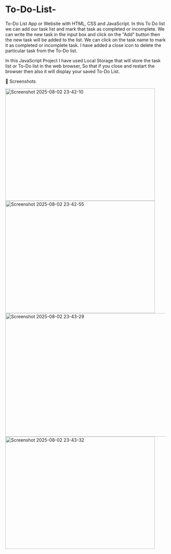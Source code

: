 # To-Do-List-

To-Do List App or Website with HTML, CSS and JavaScript. 
In this To Do list we can add our task list and mark that task as completed or incomplete. We can write the new task in the input box and click on the "Add" button then the new task will be added to the list.
We can click on the task name to mark it as completed or incomplete task. I have added a close icon to delete the particular task from the To-Do list.

In this JavaScript Project I have used Local Storage that will store the task list or To-Do list in the web browser, So that if you close and restart the browser then also it will display your saved To-Do List.

📸 Screenshots

<img width="470" height="352" alt="Screenshot 2025-08-02 23-42-10" src="https://github.com/user-attachments/assets/f4933bde-b13f-48c4-9a6d-6399f1a1031a" />
<img width="470" height="352" alt="Screenshot 2025-08-02 23-42-55" src="https://github.com/user-attachments/assets/e7598caa-4e44-4498-9041-e85cb37a82c3" />
<img width="516" height="387" alt="Screenshot 2025-08-02 23-43-29" src="https://github.com/user-attachments/assets/bb9b47ee-6b3f-4241-8c62-b0c6b140ba0a" />
<img width="470" height="352" alt="Screenshot 2025-08-02 23-43-32" src="https://github.com/user-attachments/assets/44ddc9a1-cc3a-45e4-8a15-f3b44157f54c" />
